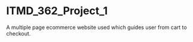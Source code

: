# ITMD_362_Project_1
A multiple page ecommerce website used which guides user from cart to checkout. 
